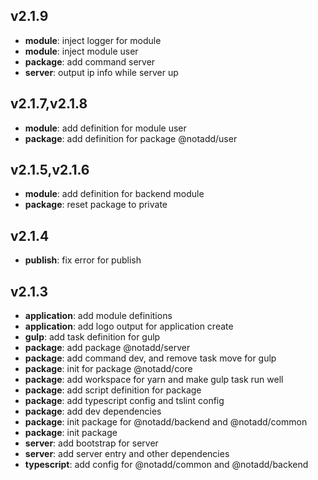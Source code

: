 ## v2.1.9

- **module**: inject logger for module
- **module**: inject module user
- **package**: add command server
- **server**: output ip info while server up

## v2.1.7,v2.1.8

- **module**: add definition for module user
- **package**: add definition for package @notadd/user

## v2.1.5,v2.1.6

- **module**: add definition for backend module
- **package**: reset package to private

## v2.1.4

- **publish**: fix error for publish

## v2.1.3

- **application**: add module definitions
- **application**: add logo output for application create
- **gulp**: add task definition for gulp
- **package**: add package @notadd/server
- **package**: add command dev, and remove task move for gulp
- **package**: init for package @notadd/core
- **package**: add workspace for yarn and make gulp task run well
- **package**: add script definition for package
- **package**: add typescript config and tslint config
- **package**: add dev dependencies
- **package**: init package for @notadd/backend and @notadd/common
- **package**: init package
- **server**: add bootstrap for server
- **server**: add server entry and other dependencies
- **typescript**: add config for @notadd/common and @notadd/backend
